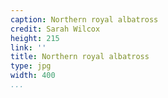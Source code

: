 ```yaml
---
caption: Northern royal albatross
credit: Sarah Wilcox
height: 215
link: ''
title: Northern royal albatross
type: jpg
width: 400
...
```

